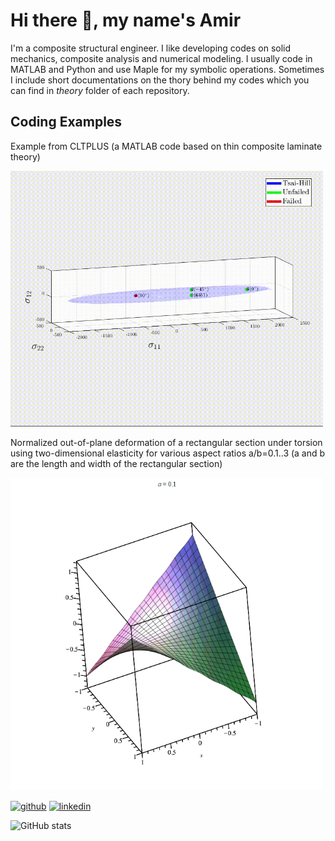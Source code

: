 # Hi there 👋, my name's Amir
I'm a composite structural engineer. I like developing codes on solid mechanics, composite analysis and numerical modeling. I usually code in MATLAB and Python and use Maple for my symbolic operations. Sometimes I include short documentations on the thory behind my codes which you can find in *theory* folder of each repository.

## Coding Examples
Example from CLTPLUS (a MATLAB code based on thin composite laminate theory)

[<img src = "TH.gif" width = "500">](https://github.com/amirbaharvand66/CLTPLUS)

Normalized out-of-plane deformation of a rectangular section under torsion using two-dimensional elasticity for various aspect ratios a/b=0.1..3 (a and b are the length and width of the rectangular section)

[<img src = "rec_sec_torsion.gif" width = "500">](https://github.com/amirbaharvand66/linear_elasticity)

[<img src='https://cdn.jsdelivr.net/npm/simple-icons@3.0.1/icons/github.svg' alt='github' height='40'>](https://github.com/amirbaharvand66)  [<img src='https://cdn.jsdelivr.net/npm/simple-icons@3.0.1/icons/linkedin.svg' alt='linkedin' height='40'>](https://www.linkedin.com/in/amirbaharvand66/)  

![GitHub stats](https://github-readme-stats.vercel.app/api?username=amirbaharvand66&show_icons=true)  

